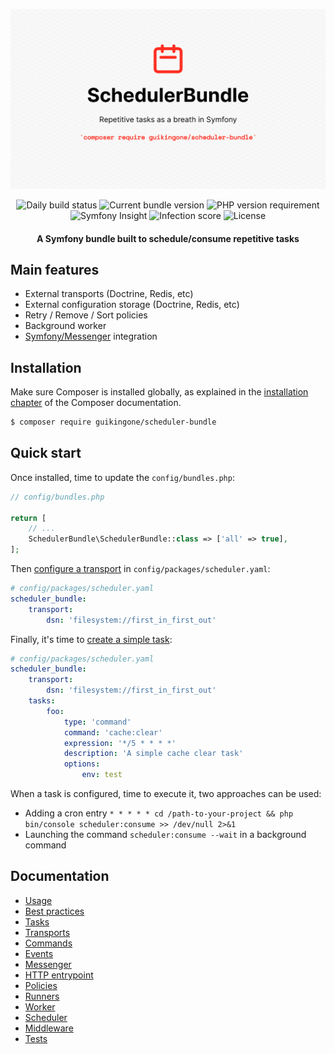 ![SchedulerBundleHero](assets/SchedulerBundle.png)

<div align="center">
    <img src="https://img.shields.io/github/workflow/status/Guikingone/SchedulerBundle/Daily?style=flat" alt="Daily build status">
    <img src="https://img.shields.io/packagist/v/guikingone/scheduler-bundle?style=flat" alt="Current bundle version">
    <img src="https://img.shields.io/packagist/php-v/guikingone/scheduler-bundle?style=flat" alt="PHP version requirement">
    <img src="https://img.shields.io/symfony/i/grade/825be328-29f8-44f7-a750-f82818ae9111?style=flat" alt="Symfony Insight">
    <img src="https://img.shields.io/endpoint?style=flat&url=https%3A%2F%2Fbadge-api.stryker-mutator.io%2Fgithub.com%2FGuikingone%2FSchedulerBundle%2Fmain" alt="Infection score">
    <img src="https://img.shields.io/github/license/Guikingone/SchedulerBundle?style=flat" alt="License">
</div>

<h4 align="center">A Symfony bundle built to schedule/consume repetitive tasks</h4>

## Main features

- External transports (Doctrine, Redis, etc)
- External configuration storage (Doctrine, Redis, etc)
- Retry / Remove / Sort policies
- Background worker
- [Symfony/Messenger](https://symfony.com/doc/current/messenger.html) integration

## Installation

Make sure Composer is installed globally, as explained in the
[installation chapter](https://getcomposer.org/doc/00-intro.md)
of the Composer documentation.

```bash
$ composer require guikingone/scheduler-bundle
```

## Quick start

Once installed, time to update the `config/bundles.php`:

```php
// config/bundles.php

return [
    // ...
    SchedulerBundle\SchedulerBundle::class => ['all' => true],
];
```

Then [configure a transport](doc/transport.md) in `config/packages/scheduler.yaml`:

```yaml
# config/packages/scheduler.yaml
scheduler_bundle:
    transport:
        dsn: 'filesystem://first_in_first_out'
```

Finally, it's time to [create a simple task](doc/tasks.md):

```yaml
# config/packages/scheduler.yaml
scheduler_bundle:
    transport:
        dsn: 'filesystem://first_in_first_out'
    tasks:
        foo:
            type: 'command'
            command: 'cache:clear'
            expression: '*/5 * * * *'
            description: 'A simple cache clear task'
            options:
                env: test
```

When a task is configured, time to execute it, two approaches can be used:

- Adding a cron entry `* * * * * cd /path-to-your-project && php bin/console scheduler:consume >> /dev/null 2>&1`
- Launching the command `scheduler:consume --wait` in a background command

## Documentation

* [Usage](doc/usage.md)
* [Best practices](doc/best_practices.md)
* [Tasks](doc/tasks.md)
* [Transports](doc/transport.md)
* [Commands](doc/command.md)
* [Events](doc/events.md)
* [Messenger](doc/messenger.md)
* [HTTP entrypoint](doc/http.md)
* [Policies](doc/policies.md)
* [Runners](doc/runners.md)
* [Worker](doc/worker.md)
* [Scheduler](doc/scheduler.md)
* [Middleware](doc/middleware.md)
* [Tests](doc/test.md)
